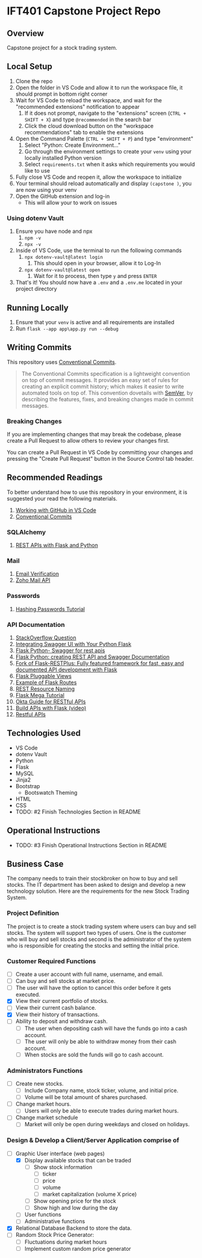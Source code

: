 # IFT401 Capstone Project Repo

## Overview

Capstone project for a stock trading system.

## Local Setup

1. Clone the repo
2. Open the folder in VS Code and allow it to run the workspace file, it should prompt in bottom right corner
3. Wait for VS Code to reload the workspace, and wait for the "recommended extensions" notification to appear
    1. If it does not prompt, navigate to the "extensions" screen (`CTRL + SHIFT + X`) and type `@recommended` in the search bar
    2. Click the cloud download button on the "workspace recommendations" tab to enable the extensions
4. Open the Command Palette (`CTRL + SHIFT + P`) and type "environment"
    1. Select "Python: Create Environment..."
    2. Go through the environment settings to create your `venv` using your locally installed Python version
    3. Select `requirements.txt` when it asks which requirements you would like to use
5. Fully close VS Code and reopen it, allow the workspace to initialize
6. Your terminal should reload automatically and display `(capstone )`, you are now using your venv
7. Open the GitHub extension and log-in
    - This will allow your to work on issues

### Using dotenv Vault

1. Ensure you have node and npx
    1. `npm -v`
    2. `npx -v`
2. Inside of VS Code, use the terminal to run the following commands
    1. `npx dotenv-vault@latest login`
        1. This should open in your browser, allow it to Log-In
    2. `npx dotenv-vault@latest open`
        1. Wait for it to process, then type `y` and press `ENTER`
3. That's it! You should now have a `.env` and a `.env.me` located in your project directory

## Running Locally

1. Ensure that your `venv` is active and all requirements are installed
2. Run `flask --app app\app.py run --debug`

## Writing Commits

This repository uses [Conventional Commits](https://www.conventionalcommits.org/en/v1.0.0/#summary).

> The Conventional Commits specification is a lightweight convention on top of commit messages. It provides an easy set of rules for creating an explicit commit history; which makes it easier to write automated tools on top of. This convention dovetails with [SemVer](http://semver.org/), by describing the features, fixes, and breaking changes made in commit messages.

### Breaking Changes

If you are implementing changes that may break the codebase, please create a Pull Request to allow others to review your changes first.

You can create a Pull Request in VS Code by committing your changes and pressing the "Create Pull Request" button in the Source Control tab header.

## Recommended Readings

To better understand how to use this repository in your environment, it is suggested your read the following materials.

1. [Working with GitHub in VS Code](https://code.visualstudio.com/docs/sourcecontrol/github)
2. [Conventional Commits](https://www.conventionalcommits.org/en/v1.0.0/#summary)

### SQLAlchemy

1. [REST APIs with Flask and Python](https://rest-apis-flask.teclado.com/)

### Mail

1. [Email Verification](https://stackoverflow.com/questions/63581599/email-verification-with-flask-mail)
2. [Zoho Mail API](https://blog.xa0.de/post/Zoho-Mail-API-example-in-Python-Flask/)

### Passwords

1. [Hashing Passwords Tutorial](https://dev.to/goke/securing-your-flask-application-hashing-passwords-tutorial-2f0p)

### API Documentation

1. [StackOverflow Question](https://stackoverflow.com/questions/75840827/how-to-properly-generate-a-documentation-with-swagger-for-flask)
2. [Integrating Swagger UI with Your Python Flask](https://freedium.cfd/https://peyrone.medium.com/integrating-swagger-ui-with-your-python-flask-487698a11ea)
3. [Flask Python- Swagger for rest apis](https://freedium.cfd/https://diptochakrabarty.medium.com/flask-python-swagger-for-rest-apis-6efdf0100bd7)
4. [Flask Python: creating REST API and Swagger Documentation](https://www.imaginarycloud.com/blog/flask-python)
5. [Fork of Flask-RESTPlus: Fully featured framework for fast, easy and documented API development with Flask](https://github.com/python-restx/flask-restx)
6. [Flask Pluggable Views](https://flask.palletsprojects.com/en/2.0.x/views/)
7. [Example of Flask Routes](https://hackersandslackers.com/flask-routes/)
8. [REST Resource Naming](https://restfulapi.net/resource-naming/)
9. [Flask Mega Tutorial](https://blog.miguelgrinberg.com/post/the-flask-mega-tutorial-part-i-hello-world)
10. [Okta Guide for RESTful APIs](https://auth0.com/blog/developing-restful-apis-with-python-and-flask/)
11. [Build APIs with Flask (video)](https://www.youtube.com/watch?v=mt-0F_5KvQw)
12. [Restful APIs](https://www.moesif.com/blog/technical/api-development/Building-RESTful-API-with-Flask/)

## Technologies Used

- VS Code
- dotenv Vault
- Python
- Flask
- MySQL
- Jinja2
- Bootstrap
  - Bootswatch Theming
- HTML
- CSS
- TODO: #2 Finish Technologies Section in README

## Operational Instructions

- TODO: #3 Finish Operational Instructions Section in README

## Business Case

The company needs to train their stockbroker on how to buy and sell stocks.  The IT department has been asked to design and develop a new technology solution.   Here are the requirements for the new  Stock Trading System.  

### Project Definition

The project  is to create a stock trading system  where users can buy and sell stocks. The system will support two types of users. One is the customer who will buy and sell stocks and second is the administrator of the system who is responsible for creating the stocks and setting the initial price.

### Customer Required Functions

- [ ] Create a user account with full name, username, and email.
- [ ] Can buy and sell stocks at market price.
- [ ] The user will have the option to cancel this order before it gets executed.
- [x] View their current portfolio of stocks.
- [ ] View their current cash balance.
- [x] View their history of transactions.
- [ ] Ability to deposit and withdraw cash.
  - [ ] The user when depositing cash will have the funds go into a cash account.
  - [ ] The user will only be able to withdraw money from their cash account.
  - [ ] When stocks are sold the funds will go to cash account.

### Administrators Functions

- [ ] Create new stocks.
  - [ ] Include Company name, stock ticker, volume, and initial price.
  - [ ] Volume will be total amount of shares purchased.
- [ ] Change market hours.
  - [ ] Users will only be able to execute trades during market hours.
- [ ] Change market schedule
  - [ ] Market will only be open during weekdays and closed on holidays.

### Design & Develop a Client/Server Application comprise of

- [ ] Graphic User interface (web pages)
  - [x] Display available stocks that can be traded
    - [ ] Show stock information
      - [ ] ticker
      - [ ] price
      - [ ] volume
      - [ ] market capitalization (volume X price)
    - [ ] Show opening price for the stock
    - [ ] Show high and low during the day
  - [ ] User functions
  - [ ] Administrative functions
- [x] Relational Database Backend to store the data.
- [ ] Random Stock Price Generator:
  - [ ] Fluctuations during market hours
  - [ ] Implement custom random price generator
